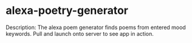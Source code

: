 # alexa-poetry-generator

Description: The alexa poem generator finds poems from entered mood keywords.
Pull and launch onto server to see app in action.


